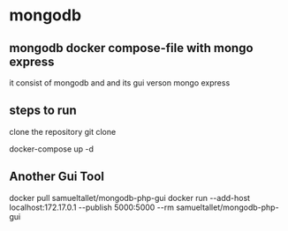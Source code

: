 # mongodb
mongodb docker compose-file with mongo express 
------------------------------------------------
it consist of mongodb and and its gui verson mongo express

steps to run
-------------
clone the repository
git clone <repo>
  
 docker-compose up -d 
  
  
  Another Gui Tool
  -----------------
  docker pull samueltallet/mongodb-php-gui
  docker run --add-host localhost:172.17.0.1 --publish 5000:5000 --rm samueltallet/mongodb-php-gui
  
